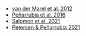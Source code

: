 - [van der Marel et al. 2012](https://ui.adsabs.harvard.edu/abs/2012ApJ...753....8V/abstract)
- [Peñarrubia et al. 2016](https://ui.adsabs.harvard.edu/abs/2016MNRAS.456L..54P/abstract)
- [Salomon et al. 2021](https://ui.adsabs.harvard.edu/abs/2020arXiv201209204S/abstract)
- [Petersen & Peñarrubia 2021](https://ui.adsabs.harvard.edu/abs/2021NatAs...5..251P/abstract)
